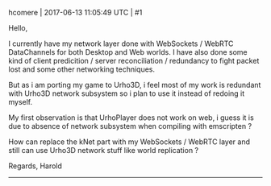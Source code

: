 hcomere | 2017-06-13 11:05:49 UTC | #1

Hello,

I currently have my network layer done with WebSockets / WebRTC DataChannels for both Desktop and Web worlds.
I have also done some kind of client predicition / server reconciliation / redundancy to fight packet lost and some other networking techniques.

But as i am porting my game to Urho3D, i feel most of my work is redundant with Urho3D network subsystem so i plan to use it instead of redoing it myself.

My first observation is that UrhoPlayer does not work on web, i guess it is due to absence of network subsystem when compiling with emscripten ?

How can replace the kNet part with my WebSockets / WebRTC layer and still can use Urho3D network stuff like world replication ?

Regards,
Harold

-------------------------

